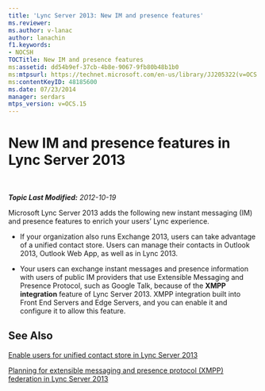 ```yaml
---
title: 'Lync Server 2013: New IM and presence features'
ms.reviewer: 
ms.author: v-lanac
author: lanachin
f1.keywords:
- NOCSH
TOCTitle: New IM and presence features
ms:assetid: dd54b9ef-37cb-4b8e-9067-9fb80b48b1b0
ms:mtpsurl: https://technet.microsoft.com/en-us/library/JJ205322(v=OCS.15)
ms:contentKeyID: 48185600
ms.date: 07/23/2014
manager: serdars
mtps_version: v=OCS.15
---
```


<div data-xmlns="http://www.w3.org/1999/xhtml">

<div class="topic" data-xmlns="http://www.w3.org/1999/xhtml" data-msxsl="urn:schemas-microsoft-com:xslt" data-cs="https://msdn.microsoft.com/">

<div data-asp="https://msdn2.microsoft.com/asp">

# New IM and presence features in Lync Server 2013

</div>

<div id="mainSection">

<div id="mainBody">

<span> </span>

_**Topic Last Modified:** 2012-10-19_

Microsoft Lync Server 2013 adds the following new instant messaging (IM) and presence features to enrich your users’ Lync experience.

  - If your organization also runs Exchange 2013, users can take advantage of a unified contact store. Users can manage their contacts in Outlook 2013, Outlook Web App, as well as in Lync 2013.

  - Your users can exchange instant messages and presence information with users of public IM providers that use Extensible Messaging and Presence Protocol, such as Google Talk, because of the **XMPP integration** feature of Lync Server 2013. XMPP integration built into Front End Servers and Edge Servers, and you can enable it and configure it to allow this feature.

<div>

## See Also


[Enable users for unified contact store in Lync Server 2013](lync-server-2013-enable-users-for-unified-contact-store.md)  


[Planning for extensible messaging and presence protocol (XMPP) federation in Lync Server 2013](lync-server-2013-planning-for-extensible-messaging-and-presence-protocol-xmpp-federation.md)  
  

</div>

</div>

<span> </span>

</div>

</div>

</div>

